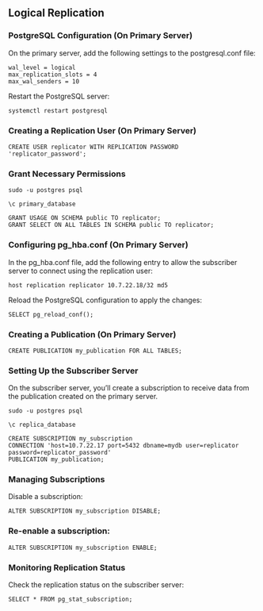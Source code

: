 ## Logical Replication

### PostgreSQL Configuration (On Primary Server)
On the primary server, add the following settings to the postgresql.conf file:


    wal_level = logical
    max_replication_slots = 4
    max_wal_senders = 10

Restart the PostgreSQL server:

    systemctl restart postgresql

###  Creating a Replication User (On Primary Server)

    CREATE USER replicator WITH REPLICATION PASSWORD 'replicator_password';

### Grant Necessary Permissions

    sudo -u postgres psql

    \c primary_database

    GRANT USAGE ON SCHEMA public TO replicator;
    GRANT SELECT ON ALL TABLES IN SCHEMA public TO replicator;

###  Configuring pg_hba.conf (On Primary Server)
In the pg_hba.conf file, add the following entry to allow the subscriber server to connect using the replication user:

    host replication replicator 10.7.22.18/32 md5

Reload the PostgreSQL configuration to apply the changes:

    SELECT pg_reload_conf();

### Creating a Publication (On Primary Server)

    CREATE PUBLICATION my_publication FOR ALL TABLES;

### Setting Up the Subscriber Server
On the subscriber server, you’ll create a subscription to receive data from the publication created on the primary server.

    sudo -u postgres psql

    \c replica_database

    CREATE SUBSCRIPTION my_subscription
    CONNECTION 'host=10.7.22.17 port=5432 dbname=mydb user=replicator password=replicator_password'
    PUBLICATION my_publication;

###  Managing Subscriptions
Disable a subscription:

    ALTER SUBSCRIPTION my_subscription DISABLE;

### Re-enable a subscription:

    ALTER SUBSCRIPTION my_subscription ENABLE;

### Monitoring Replication Status
Check the replication status on the subscriber server:

    SELECT * FROM pg_stat_subscription;
    



